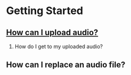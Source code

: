 # Getting Started

## [How can I upload audio?](/how-do-i-upload-audio.md)

1. How do I get to my uploaded audio?

## How can I replace an audio file?



